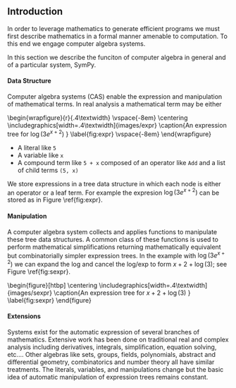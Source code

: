 
Introduction
------------

In order to leverage mathematics to generate efficient programs we must first describe mathematics in a formal manner amenable to computation.  To this end we engage computer algebra systems.

In this section we describe the funciton of computer algebra in general and of a particular system, SymPy.

#### Data Structure

Computer algebra systems (CAS) enable the expression and manipulation of mathematical terms.  In real analysis a mathematical term may be either

\begin{wrapfigure}{r}{.4\textwidth}
\vspace{-8em}
\centering
\includegraphics[width=.4\textwidth]{images/expr}
\caption{An expression tree for $\log(3e^{x+2})$ }
\label{fig:expr}
\vspace{-8em}
\end{wrapfigure}

*   A literal like `5`
*   A variable like `x`
*   A compound term like `5 + x` composed of an operator like `Add` and a list of child terms `(5, x)`

We store expressions in a tree data structure in which each node is either an operator or a leaf term.  For example the expresion $\log(3 e^{x + 2})$ can be stored as in Figure \ref{fig:expr}.

#### Manipulation

A computer algebra system collects and applies functions to manipulate these tree data structures.  A common class of these functions is used to perform mathematical simplifications returning mathematically equivalent but combinatorially simpler expression trees.  In the example with $\log(3 e^{x + 2})$ we can expand the log and cancel the log/exp to form $x+2+\log(3)$; see Figure \ref{fig:sexpr}.  

\begin{figure}[htbp]
\centering
\includegraphics[width=.4\textwidth]{images/sexpr}
\caption{An expression tree for $x + 2 + \log(3)$ }
\label{fig:sexpr}
\end{figure}

#### Extensions

Systems exist for the automatic expression of several branches of mathematics.  Extensive work has been done on traditional real and complex analysis including derivatives, integrals, simplification, equation solving, etc.... Other algebras like sets, groups, fields, polynomials, abstract and differential geometry, combinatorics and number theory all have similar treatments.  The literals, variables, and manipulations change but the basic idea of automatic manipulation of expression trees remains constant.

